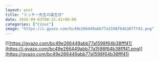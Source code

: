 ```yaml
---
layout: post
title: "ミッチー先生の誕生日"
date: 2016-09-03T08:32:41+00:00
categories: ["Cinuc"]
image: "https://i.gyazo.com/bc49e266449abb77a1598f64b38fff41.png"
---
```


[![https://gyazo.com/bc49e266449abb77a1598f64b38fff41](https://i.gyazo.com/bc49e266449abb77a1598f64b38fff41.png)](https://gyazo.com/bc49e266449abb77a1598f64b38fff41)